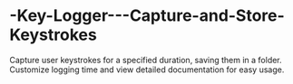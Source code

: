 # -Key-Logger---Capture-and-Store-Keystrokes
Capture user keystrokes for a specified duration, saving them in a folder. Customize logging time and view detailed documentation for easy usage.
